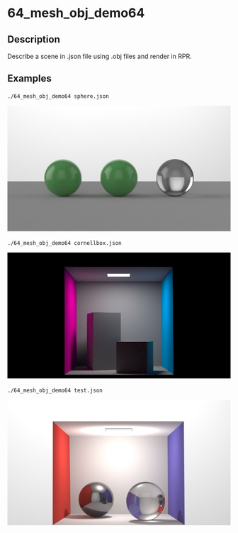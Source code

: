 # 64_mesh_obj_demo64

## Description

Describe a scene in .json file using .obj files and render in RPR. 


## Examples

`./64_mesh_obj_demo64 sphere.json`

![](./imgs/sphere.jpg)


`./64_mesh_obj_demo64 cornellbox.json`

![](./imgs/cornellbox.jpg)


`./64_mesh_obj_demo64 test.json`

![](./imgs/test.jpg)
